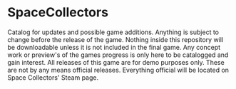 # SpaceCollectors
Catalog for updates and possible game additions. 
Anything is subject to change before the release of the game.
Nothing inside this repository will be downloadable unless it is not included in the final game.
Any concept work or preview's of the games progress is only here to be catalogged and gain interest.
All releases of this game are for demo purposes only. These are not by any means official releases. Everything official will be located on Space Collectors' Steam page.

